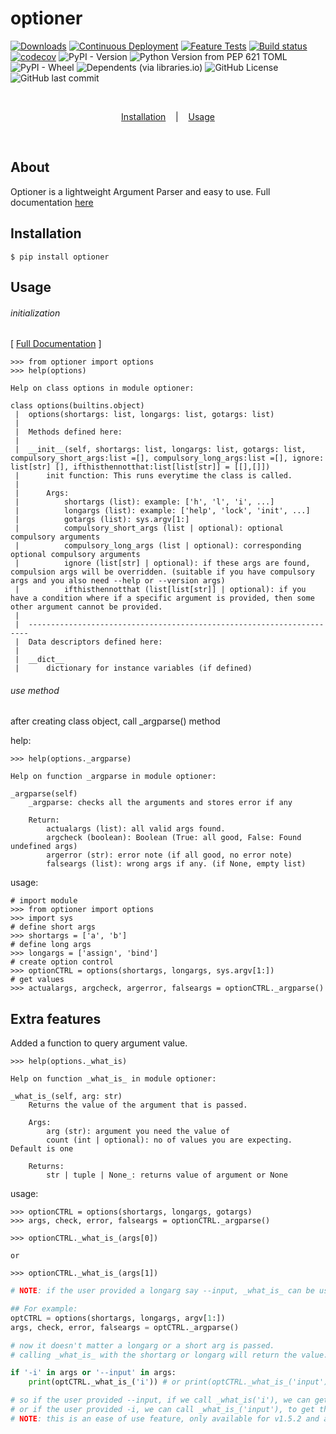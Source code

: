 # optioner
[![Downloads](https://static.pepy.tech/badge/optioner)](https://pepy.tech/project/optioner)
[![Continuous Deployment](https://github.com/d33pster/optioner/actions/workflows/cont-dep.yml/badge.svg)](https://github.com/d33pster/optioner/actions/workflows/cont-dep.yml)
[![Feature Tests](https://github.com/d33pster/optioner/actions/workflows/pytest.yml/badge.svg)](https://github.com/d33pster/optioner/actions/workflows/pytest.yml)
[![Build status](https://ci.appveyor.com/api/projects/status/qoaeiypaxnonrosv?svg=true)](https://ci.appveyor.com/project/d33pster/optioner)
[![codecov](https://codecov.io/gh/d33pster/optioner/graph/badge.svg?token=NE6E28GWCK)](https://codecov.io/gh/d33pster/optioner)
![PyPI - Version](https://img.shields.io/pypi/v/optioner)
![Python Version from PEP 621 TOML](https://img.shields.io/python/required-version-toml?tomlFilePath=https%3A%2F%2Fraw.githubusercontent.com%2Fd33pster%2Foptioner%2Fmain%2Fpyproject.toml)
![PyPI - Wheel](https://img.shields.io/pypi/wheel/optioner)
![Dependents (via libraries.io)](https://img.shields.io/librariesio/dependents/pypi/Optioner)
![GitHub License](https://img.shields.io/github/license/d33pster/optioner)
![GitHub last commit](https://img.shields.io/github/last-commit/d33pster/optioner)


<br>

<p align='center'>
    <a href='#Installation'>Installation</a>
    &nbsp;&nbsp;&nbsp;|&nbsp;&nbsp;&nbsp;
    <a href='#Usage'>Usage</a>
</p><br>

## About
Optioner is a lightweight Argument Parser and easy to use. Full documentation [here](https://d33pster.github.io/optioner/)

## Installation
```console
$ pip install optioner
```

## Usage

###### initialization

[ [Full Documentation](https://d33pster.github.io/optioner/) ]

```console
>>> from optioner import options
>>> help(options)

Help on class options in module optioner:

class options(builtins.object)
 |  options(shortargs: list, longargs: list, gotargs: list)
 |
 |  Methods defined here:
 |
 |  __init__(self, shortargs: list, longargs: list, gotargs: list, compulsory_short_args:list =[], compulsory_long_args:list =[], ignore: list[str] [], ifthisthennotthat:list[list[str]] = [[],[]])
 |      init function: This runs everytime the class is called.
 |
 |      Args:
 |          shortargs (list): example: ['h', 'l', 'i', ...]
 |          longargs (list): example: ['help', 'lock', 'init', ...]
 |          gotargs (list): sys.argv[1:]
 |          compulsory_short_args (list | optional): optional compulsory arguments
 |          compulsory_long_args (list | optional): corresponding optional compulsory arguments
 |          ignore (list[str] | optional): if these args are found, compulsion args will be overridden. (suitable if you have compulsory args and you also need --help or --version args)
 |          ifthisthennotthat (list[list[str]] | optional): if you have a condition where if a specific argument is provided, then some other argument cannot be provided.
 |
 |  ----------------------------------------------------------------------
 |  Data descriptors defined here:
 |
 |  __dict__
 |      dictionary for instance variables (if defined)
```
###### use method

after creating class object, call _argparse() method

help:
```console
>>> help(options._argparse)

Help on function _argparse in module optioner:

_argparse(self)
    _argparse: checks all the arguments and stores error if any

    Return:
        actualargs (list): all valid args found.
        argcheck (boolean): Boolean (True: all good, False: Found undefined args)
        argerror (str): error note (if all good, no error note)
        falseargs (list): wrong args if any. (if None, empty list)
```

usage:
```console
# import module
>>> from optioner import options
>>> import sys
# define short args
>>> shortargs = ['a', 'b']
# define long args
>>> longargs = ['assign', 'bind']
# create option control
>>> optionCTRL = options(shortargs, longargs, sys.argv[1:])
# get values
>>> actualargs, argcheck, argerror, falseargs = optionCTRL._argparse()
```

## Extra features
Added a function to query argument value.
```console
>>> help(options._what_is)

Help on function _what_is_ in module optioner:

_what_is_(self, arg: str)
    Returns the value of the argument that is passed.

    Args:
        arg (str): argument you need the value of
        count (int | optional): no of values you are expecting. Default is one

    Returns:
        str | tuple | None_: returns value of argument or None
```

usage:
```console
>>> optionCTRL = options(shortargs, longargs, gotargs)
>>> args, check, error, falseargs = optionCTRL._argparse()

>>> optionCTRL._what_is_(args[0])

or 

>>> optionCTRL._what_is_(args[1])
```
```python
# NOTE: if the user provided a longarg say --input, _what_is_ can be used with the corresponding shortarg, in this case it is -i, to find the value.

## For example:
optCTRL = options(shortargs, longargs, argv[1:])
args, check, error, falseargs = optCTRL._argparse()

# now it doesn't matter a longarg or a short arg is passed.
# calling _what_is_ with the shortarg or longarg will return the value.

if '-i' in args or '--input' in args:
    print(optCTRL._what_is_('i')) # or print(optCTRL._what_is_('input'))

# so if the user provided --input, if we call _what_is('i'), we can get the value.
# or if the user provided -i, we can call _what_is_('input'), to get the value.
# NOTE: this is an ease of use feature, only available for v1.5.2 and above.
```